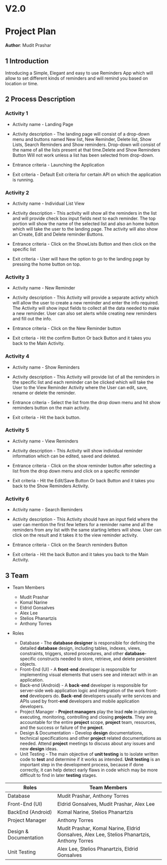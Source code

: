 # V2.0
# Project Plan


**Author**: Mudit Prashar 

  

## 1 Introduction

  

Introducing a Simple, Elegant and easy to use Reminders App which will allow to set different kinds of reminders and will remind you based on location or time. 

  

## 2 Process Description

### Activity 1

-  Activity name - Landing Page 

-  Activity description - The landing page will consist of a drop-down menu and buttons named New list, New Reminder, Delete list, Show Lists, Search Reminders and Show reminders. Drop-down will consist of the name of all the lists present at that time.Delete and Show Reminders Button Will not work unless a list has been selected from drop-down. 

-  Entrance criteria - Launching the Application 

-  Exit criteria - Default Exit criteria for certain API on which the application is running. 


### Activity 2

-  Activity name - Individual List View

-  Activity description - This activity will show all the reminders in the list and will provide check box input fields next to each reminder. The top portion will show the name of the selected list and also an home button which will take the user to the landing page. The activity will also show an Create, Edit and Delete reminder Buttons. 
 
-  Entrance criteria - Click on the ShowLists Button and then click on the specific list 

-  Exit criteria - User will have the option to go to the landing page by pressing the home button on top. 

### Activity 3

-  Activity name - New Reminder 

-  Activity description - This Activity will provide a separate activty which will allow the user to create a new reminder and enter the info required. The Activity will show input fields to collect all the data needed to make a new reminder. User can also set alerts while creating new reminders and fill out the info. 

-  Entrance criteria - Click on the New Reminder button 	

-  Exit criteria - Hit the confirm Button Or back Button and it takes you back to the Main Activity.

### Activity 4

-  Activity name - Show Reminders

-  Activity description - This Activity will provide list of all the reminders in the specific list and each reminder can be clicked which will take the User to the View Reminder Activity where the User can edit, save, rename or delete the reminder.

-  Entrance criteria - Select the list from the drop down menu and hit show reminders button on the main activity.  	

-  Exit criteria - Hit the back button.

### Activity 5

-  Activity name - View Reminders

-  Activity description - This Activity will show individual reminder information which can be edited, saved and deleted. 

-  Entrance criteria - Click on the show reminder button after selecting a list from the drop down menu and click on a specific reminder	
-  Exit criteria - Hit the Edit/Save Button Or back Button and it takes you back to the Show Reminders Activity.

### Activity 6

-  Activity name - Search Reminders 

-  Activity description - This Activity should have an input field where the user can mention the first few letters for a reminder name and all the reminders from any list with the same starting letters will show. User can click on the result and it takes it to the view reminder activity.

-  Entrance criteria - Click on the Search reminders Button 	

-  Exit criteria - Hit the back Button and it takes you back to the Main Activity.

## 3 Team

-   Team Members
	-  Mudit Prashar
	-  Komal Narine
	-  Eldrid Gonsalves
	-  Alex Lee
	-  Stelios Phanartzis
	-  Anthony Torres 

-  Roles
	- Database - The **database designer** is responsible for defining the detailed **database** design, including 		tables, indexes, views, constraints, triggers, stored procedures, and other **database**-specific constructs needed to store, retrieve, and delete persistent objects.
	- Front-End (UI)  - A **front**-**end**  developer is responsible for implementing visual elements that users see and interact with in an  application.  
	- Back-end (Android) - A **back**-**end**  developer is responsible for server-side web application logic and integration of the work front-**end**   developers do. **Back**-**end** developers usually write  services and APIs used by front-**end**  developers and mobile application developers.
	- Project Manager - **Project managers** play the lead **role** in planning, executing, monitoring, controlling and closing **projects**. They are accountable for the entire **project** scope, **project** team, resources, and the success or failure of the **project**.
	- Design & Documentation - Develop **design** documentations, technical specifications and other **project** related documentations as needed. Attend **project** meetings to discuss about any issues and new **design** ideas.
	- Unit Testing - The main objective of **unit testing** is to isolate written code to **test** and determine if it works as intended. **Unit testing** is an important step in the development process, because if done correctly, it can help detect early flaws in code which may be more difficult to find in later **testing** stages.


| Roles |Team Members  |
|--|--|
|Database | Mudit Prashar, Anthony Torres
|Front-End (UI) | Eldrid Gonsalves, Mudit Prashar, Alex Lee
|BackEnd (Android) | Komal Narine, Stelios Phanartzis
|Project Manager| Anthony Torres
|Design & Documentation| Mudit Prashar, Komal Narine, Eldrid Gonsalves, Alex Lee, Stelios Phanartzis, Anthony Torres
|Unit Testing| Alex Lee, Stelios Phanartzis, Eldrid Gonsalves
